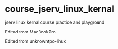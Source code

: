 # course_jserv_linux_kernal
jserv linux kernal course practice and playground

Edited from MacBookPro

Edited from unknowntpo-linux

